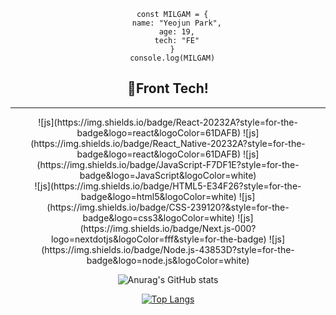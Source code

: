 <div align="center">

  
```
  const MILGAM = {
    name: "Yeojun Park",
    age: 19,
    tech: "FE"
  }
  console.log(MILGAM)
```
  

  <h2>🌈Front Tech!</h2>
  <hr/>  
  ![js](https://img.shields.io/badge/React-20232A?style=for-the-badge&logo=react&logoColor=61DAFB)
  ![js](https://img.shields.io/badge/React_Native-20232A?style=for-the-badge&logo=react&logoColor=61DAFB)
  ![js](https://img.shields.io/badge/JavaScript-F7DF1E?style=for-the-badge&logo=JavaScript&logoColor=white)<br/>
  ![js](https://img.shields.io/badge/HTML5-E34F26?style=for-the-badge&logo=html5&logoColor=white)
  ![js](https://img.shields.io/badge/CSS-239120?&style=for-the-badge&logo=css3&logoColor=white)
  ![js](https://img.shields.io/badge/Next.js-000?logo=nextdotjs&logoColor=fff&style=for-the-badge)
  ![js](https://img.shields.io/badge/Node.js-43853D?style=for-the-badge&logo=node.js&logoColor=white)




  ![Anurag's GitHub stats](https://github-readme-stats.vercel.app/api?username=Milgam06&hide=contribs,prs&show_icons=true&theme=transparent)

  [![Top Langs](https://github-readme-stats.vercel.app/api/top-langs/?username=Milgam06)](https://github.com/anuraghazra/github-readme-stats)

</div>

